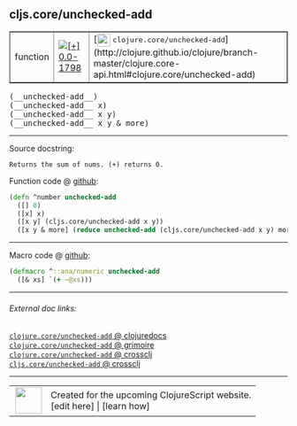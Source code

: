 ## cljs.core/unchecked-add



 <table border="1">
<tr>
<td>function</td>
<td><a href="https://github.com/cljsinfo/cljs-api-docs/tree/0.0-1798"><img valign="middle" alt="[+] 0.0-1798" title="Added in 0.0-1798" src="https://img.shields.io/badge/+-0.0--1798-lightgrey.svg"></a> </td>
<td>
[<img height="24px" valign="middle" src="http://i.imgur.com/1GjPKvB.png"> <samp>clojure.core/unchecked-add</samp>](http://clojure.github.io/clojure/branch-master/clojure.core-api.html#clojure.core/unchecked-add)
</td>
</tr>
</table>


 <samp>
(__unchecked-add__)<br>
</samp>
 <samp>
(__unchecked-add__ x)<br>
</samp>
 <samp>
(__unchecked-add__ x y)<br>
</samp>
 <samp>
(__unchecked-add__ x y & more)<br>
</samp>

---





Source docstring:

```
Returns the sum of nums. (+) returns 0.
```


Function code @ [github](https://github.com/clojure/clojurescript/blob/r2080/src/cljs/cljs/core.cljs#L1545-L1550):

```clj
(defn ^number unchecked-add
  ([] 0)
  ([x] x)
  ([x y] (cljs.core/unchecked-add x y))
  ([x y & more] (reduce unchecked-add (cljs.core/unchecked-add x y) more)))
```

<!--
Repo - tag - source tree - lines:

 <pre>
clojurescript @ r2080
└── src
    └── cljs
        └── cljs
            └── <ins>[core.cljs:1545-1550](https://github.com/clojure/clojurescript/blob/r2080/src/cljs/cljs/core.cljs#L1545-L1550)</ins>
</pre>

-->

---

Macro code @ [github](https://github.com/clojure/clojurescript/blob/r2080/src/clj/cljs/core.clj#L347-L348):

```clj
(defmacro ^::ana/numeric unchecked-add
  ([& xs] `(+ ~@xs)))
```

<!--
Repo - tag - source tree - lines:

 <pre>
clojurescript @ r2080
└── src
    └── clj
        └── cljs
            └── <ins>[core.clj:347-348](https://github.com/clojure/clojurescript/blob/r2080/src/clj/cljs/core.clj#L347-L348)</ins>
</pre>
-->

---


###### External doc links:

[`clojure.core/unchecked-add` @ clojuredocs](http://clojuredocs.org/clojure.core/unchecked-add)<br>
[`clojure.core/unchecked-add` @ grimoire](http://conj.io/store/v1/org.clojure/clojure/1.7.0-beta3/clj/clojure.core/unchecked-add/)<br>
[`clojure.core/unchecked-add` @ crossclj](http://crossclj.info/fun/clojure.core/unchecked-add.html)<br>
[`cljs.core/unchecked-add` @ crossclj](http://crossclj.info/fun/cljs.core.cljs/unchecked-add.html)<br>

---

 <table>
<tr><td>
<img valign="middle" align="right" width="48px" src="http://i.imgur.com/Hi20huC.png">
</td><td>
Created for the upcoming ClojureScript website.<br>
[edit here] | [learn how]
</td></tr></table>

[edit here]:https://github.com/cljsinfo/cljs-api-docs/blob/master/cljsdoc/cljs.core_unchecked-add.cljsdoc
[learn how]:https://github.com/cljsinfo/cljs-api-docs/wiki/cljsdoc-files

<!--

This information was too distracting to show to readers, but I'll leave it
commented here since it is helpful to:

- pretty-print the data used to generate this document
- and show how to retrieve that data



The API data for this symbol:

```clj
{:return-type number,
 :ns "cljs.core",
 :name "unchecked-add",
 :signature ["[]" "[x]" "[x y]" "[x y & more]"],
 :history [["+" "0.0-1798"]],
 :type "function",
 :full-name-encode "cljs.core_unchecked-add",
 :source {:code "(defn ^number unchecked-add\n  ([] 0)\n  ([x] x)\n  ([x y] (cljs.core/unchecked-add x y))\n  ([x y & more] (reduce unchecked-add (cljs.core/unchecked-add x y) more)))",
          :title "Function code",
          :repo "clojurescript",
          :tag "r2080",
          :filename "src/cljs/cljs/core.cljs",
          :lines [1545 1550]},
 :extra-sources [{:code "(defmacro ^::ana/numeric unchecked-add\n  ([& xs] `(+ ~@xs)))",
                  :title "Macro code",
                  :repo "clojurescript",
                  :tag "r2080",
                  :filename "src/clj/cljs/core.clj",
                  :lines [347 348]}],
 :full-name "cljs.core/unchecked-add",
 :clj-symbol "clojure.core/unchecked-add",
 :docstring "Returns the sum of nums. (+) returns 0."}

```

Retrieve the API data for this symbol:

```clj
;; from Clojure REPL
(require '[clojure.edn :as edn])
(-> (slurp "https://raw.githubusercontent.com/cljsinfo/cljs-api-docs/catalog/cljs-api.edn")
    (edn/read-string)
    (get-in [:symbols "cljs.core/unchecked-add"]))
```

-->
